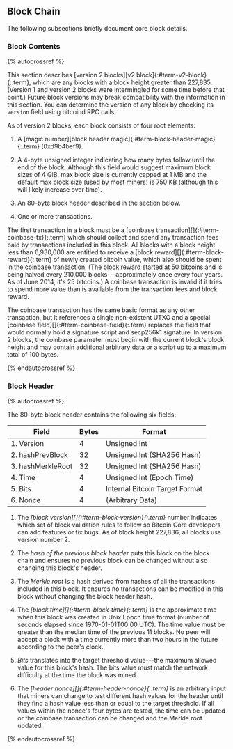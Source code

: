 ## Block Chain

The following subsections briefly document core block details.

### Block Contents

{% autocrossref %}

This section describes [version 2 blocks][v2 block]{:#term-v2-block}{:.term}, which are any blocks with a
block height greater than 227,835. (Version 1 and version 2 blocks were
intermingled for some time before that point.) Future block versions may
break compatibility with the information in this section. You can determine
the version of any block by checking its `version` field using
bitcoind RPC calls.

As of version 2 blocks, each block consists of four root elements:

1. A [magic number][block header magic]{:#term-block-header-magic}{:.term} (0xd9b4bef9).

2. A 4-byte unsigned integer indicating how many bytes follow until the
   end of the block. Although this field would suggest maximum block
   sizes of 4 GiB, max block size is currently capped at 1 MB and the
   default max block size (used by most miners) is 750 KB (although
   this will likely increase over time).

3. An 80-byte block header described in the section below.

4. One or more transactions.

The first transaction in a block must be a [coinbase transaction][]{:#term-coinbase-tx}{:.term} which should collect and
spend any transaction fees paid by transactions included in this block.
All blocks with a block height less than 6,930,000 are entitled to
receive a [block reward][]{:#term-block-reward}{:.term} of newly created bitcoin value, which also
should be spent in the coinbase transaction. (The block reward started
at 50 bitcoins and is being halved every 210,000 blocks---approximately once every four years. As of
June 2014, it's 25 bitcoins.) A coinbase transaction is invalid if it 
tries to spend more value than is available from the transaction 
fees and block reward.

The coinbase transaction has the same basic format as any other
transaction, but it references a single non-existent UTXO and a special
[coinbase field][]{:#term-coinbase-field}{:.term} replaces the field that would normally hold a signature script and
secp256k1 signature. In version 2 blocks, the coinbase parameter must begin with
the current block's block height and may contain additional arbitrary
data or a script up to a maximum total of 100 bytes.

{% endautocrossref %}

### Block Header

{% autocrossref %}

The 80-byte block header contains the following six fields:

| Field             | Bytes  | Format                         |
|-------------------|--------|--------------------------------|
| 1. Version        | 4      | Unsigned Int                   |
| 2. hashPrevBlock  | 32     | Unsigned Int (SHA256 Hash)     |
| 3. hashMerkleRoot | 32     | Unsigned Int (SHA256 Hash)     |
| 4. Time           | 4      | Unsigned Int (Epoch Time)      |
| 5. Bits           | 4      | Internal Bitcoin Target Format |
| 6. Nonce          | 4      | (Arbitrary Data)               |

1. The *[block version][]{:#term-block-version}{:.term}* number indicates which set of block validation rules
   to follow so Bitcoin Core developers can add features or
   fix bugs. As of block height 227,836, all blocks use version number
   2.

2. The *hash of the previous block header* puts this block on the
   block chain and ensures no previous block can be changed without also
   changing this block's header.

3. The *Merkle root* is a hash derived from hashes of all the
   transactions included in this block. It ensures no transactions can
   be modified in this block without changing the block header hash.

4. The *[block time][]{:#term-block-time}{:.term}* is the approximate time when this block was created in
   Unix Epoch time format (number of seconds elapsed since
   1970-01-01T00:00 UTC). The time value must be greater than the
   median time of the previous 11 blocks. No peer will accept a block with a
   time currently more than two hours in the future according to the
   peer's clock.

5. *Bits* translates into the target threshold value---the maximum allowed
   value for this block's hash. The bits value must match the network
   difficulty at the time the block was mined.

6. The *[header nonce][]{:#term-header-nonce}{:.term}* is an arbitrary input that miners can change to test different
   hash values for the header until they find a hash value less than or
   equal to the target threshold. If all values within the nonce's four
   bytes are tested, the time can be updated or the
   coinbase transaction can be changed and the Merkle
   root updated.

{% endautocrossref %}
